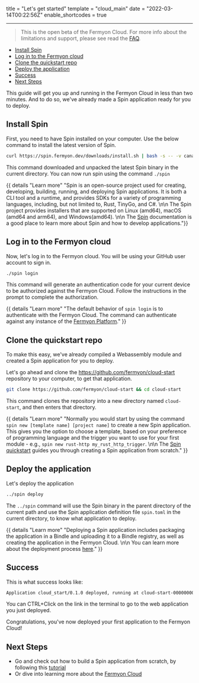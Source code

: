 title = "Let's get started"
template = "cloud_main"
date = "2022-03-14T00:22:56Z"
enable_shortcodes = true

---

> This is the open beta of the Fermyon Cloud. For more info about the limitations and support, please see read the [FAQ](/cloud/faq).

- [Install Spin](#install-spin)
- [Log in to the Fermyon cloud](#log-in-to-the-fermyon-cloud)
- [Clone the quickstart repo](#clone-the-quickstart-repo)
- [Deploy the application](#deploy-the-application)
- [Success](#success)
- [Next Steps](#next-steps)

This guide will get you up and running in the Fermyon Cloud in less than two minutes. And to do so, we've already made a Spin application ready for you to deploy.

## Install Spin

First, you need to have Spin installed on your computer. Use the below command to install the latest version of Spin.

```bash
curl https://spin.fermyon.dev/downloads/install.sh | bash -s -- -v canary
```

This command downloaded and unpacked the latest Spin binary in the current directory. You can now run spin using the command `./spin`

{{ details "Learn more" "Spin is an open-source project used for creating, developing, building, running, and deploying Spin applications. It is both a CLI tool and a runtime, and provides SDKs for a variety of programming languages, including, but not limited to, Rust, TinyGo, and C#. \n\n The Spin project provides installers that are supported on Linux (amd64), macOS (amd64 and arm64), and Windows(amd64). \n\n The [Spin](https://developer.fermyon.com/spin) documentation is a good place to learn more about Spin and how to develop applications."}}

## Log in to the Fermyon cloud

Now, let's log in to the Fermyon cloud. You will be using your GitHub user account to sign in.

```bash
./spin login
```

This command will generate an authentication code for your current device to be authorized against the Fermyon Cloud. Follow the instructions in the prompt to complete the authorization.

{{ details "Learn more" "The default behavior of `spin login` is to authenticate with the Fermyon Cloud. The command can authenticate against any instance of the [Fermyon Platform](https://fermyon.dev)." }}

## Clone the quickstart repo

To make this easy, we've already compiled a Webassembly module and created a Spin application for you to deploy.

Let's go ahead and clone the <https://github.com/fermyon/cloud-start> repository to your computer, to get that application.

```bash
git clone https://github.com/fermyon/cloud-start && cd cloud-start
```

This command clones the repository into a new directory named `cloud-start`, and then enters that directory.

{{ details "Learn more" "Normally you would start by using the command `spin new [template name] [project name]` to create a new Spin application. This gives you the option to choose a template, based on your preference of programming language and the trigger you want to use for your first module - e.g., `spin new rust-http my_rust_http_trigger`. \n\n The [Spin quickstart](/spin/quickstart) guides you through creating a Spin application from scratch." }}

## Deploy the application

Let's deploy the application

```bash
../spin deploy
```

The `../spin` command will use the Spin binary in the parent directory of the current path and use the Spin application definition file `spin.toml` in the current directory, to know what application to deploy.

{{ details "Learn more" "Deploying a Spin application includes packaging the application in a Bindle and uploading it to a Bindle registry, as well as creating the application in the Fermyon Cloud. \n\n You can learn more about the deployment process [here](./deployment-bindles)." }}

## Success

This is what success looks like:

<!-- @nocpy -->
```bash
Application cloud_start/0.1.0 deployed, running at cloud-start-00000000.fermyon.app
```

You can CTRL+Click on the link in the terminal to go to the web application you just deployed.

Congratulations, you've now deployed your first application to the Fermyon Cloud!

## Next Steps

- Go and check out how to build a Spin application from scratch, by following this [tutorial](/cloud/data-in-the-cloud)
- Or dive into learning more about the [Fermyon Cloud](/cloud/fermyon-cloud)
